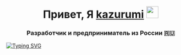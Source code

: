 <h1 align="center">Привет, Я <a href="https://kazurumi.ru/" target="_blank">kazurumi</a> 
<img src="https://github.com/blackcater/blackcater/raw/main/images/Hi.gif" height="32"/></h1>
<h3 align="center">Разработчик и предприниматель из России 🇷🇺</h3>

[![Typing SVG](https://readme-typing-svg.herokuapp.com?color=%333333&lines=Разработчик+Hexactyl;Владелец+нескольких+проектов;Пользователь+Linux)](https://git.io/typing-svg)
